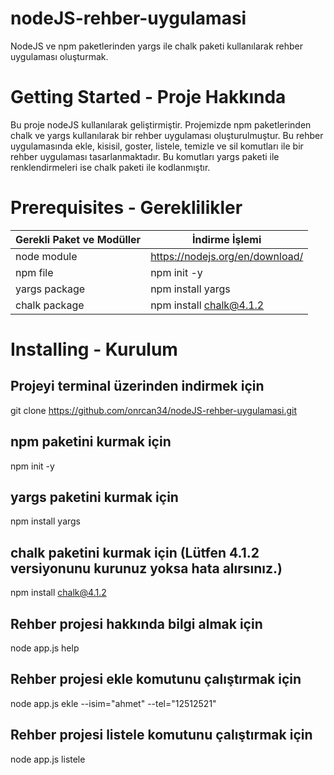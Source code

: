 # nodeJS-rehber-uygulamasi
NodeJS ve npm paketlerinden yargs ile chalk paketi kullanılarak rehber uygulaması oluşturmak.

# Getting Started - Proje Hakkında
Bu proje nodeJS kullanılarak geliştirmiştir. Projemizde npm paketlerinden chalk ve yargs kullanılarak bir rehber uygulaması oluşturulmuştur. Bu rehber uygulamasında ekle, kisisil, goster, listele, temizle ve sil komutları ile bir rehber uygulaması tasarlanmaktadır. Bu komutları yargs paketi ile renklendirmeleri ise chalk paketi ile 
kodlanmıştır.

# Prerequisites - Gereklilikler
| Gerekli Paket ve Modüller | İndirme İşlemi |
| ------ | ------ |
| node module | https://nodejs.org/en/download/ |
| npm file | npm init -y |
| yargs package | npm install yargs |
| chalk package | npm install chalk@4.1.2 | 

# Installing - Kurulum
## Projeyi terminal üzerinden indirmek için
git clone https://github.com/onrcan34/nodeJS-rehber-uygulamasi.git
## npm paketini kurmak için
npm init -y
## yargs paketini kurmak için
npm install yargs
## chalk paketini kurmak için (Lütfen 4.1.2 versiyonunu kurunuz yoksa hata alırsınız.)
npm install chalk@4.1.2
## Rehber projesi hakkında bilgi almak için
node app.js help
## Rehber projesi ekle komutunu çalıştırmak için
node app.js ekle --isim="ahmet" --tel="12512521"
## Rehber projesi listele komutunu çalıştırmak için
node app.js listele

